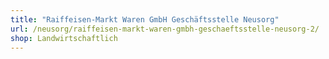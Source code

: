 ```yaml
---
title: "Raiffeisen-Markt Waren GmbH Geschäftsstelle Neusorg"
url: /neusorg/raiffeisen-markt-waren-gmbh-geschaeftsstelle-neusorg-2/
shop: Landwirtschaftlich
---
```

